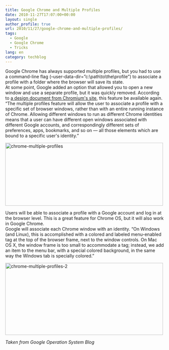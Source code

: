 ```yaml
---
title: Google Chrome and Multiple Profiles
date: 2010-11-27T17:07:00+00:00
layout: single
author_profile: true
url: 2010/11/27/google-chrome-and-multiple-profiles/
tags:
  - Google
  - Google Chrome
  - Tricks
lang: en
category: techblog
---
```

Google Chrome has always supported multiple profiles, but you had to use a command-line flag (&#8211;user-data-dir=&#8221;c:\path\to\the\profile&#8221;) to associate a profile with a folder where the browser will save its state.  
At some point, Google added an option that allowed you to open a new window and use a separate profile, but it was quickly removed. According to [a design document from Chromium's site](http://www.chromium.org/user-experience/multi-profiles), this feature be available again.  
&#8220;The multiple profiles feature will allow the user to associate a profile with a specific set of browser windows, rather than with an entire running instance of Chrome. Allowing different windows to run as different Chrome identities means that a user can have different open windows associated with different Google accounts, and correspondingly different sets of preferences, apps, bookmarks, and so on &#8212; all those elements which are bound to a specific user's identity.&#8221;

[<img title="chrome-multiple-profiles" border="0" alt="chrome-multiple-profiles" src="http://lh6.ggpht.com/_vaUVXcmC3OI/TPEzujG6GOI/AAAAAAAADOk/JAesLBkXKdw/chrome-multiple-profiles_thumb%5B1%5D.png?imgmax=800" width="500" height="199" />](http://lh6.ggpht.com/_vaUVXcmC3OI/TPEztLa8pzI/AAAAAAAADOg/Nas_KxZnwbc/s1600-h/chrome-multiple-profiles%5B3%5D.png)

Users will be able to associate a profile with a Google account and log in at the browser level. This is a great feature for Chrome OS, but it will also work in Google Chrome.  
Google will associate each Chrome window with an identity. &#8220;On Windows (and Linux), this is accomplished with a colored and labeled menu-enabled tag at the top of the browser frame, next to the window controls. On Mac OS X, the window frame is too small to accommodate a tag; instead, we add an item to the menu bar, with a special colored background, in the same way the Windows tab is specially colored.&#8221;

[<img title="chrome-multiple-profiles-2" border="0" alt="chrome-multiple-profiles-2" src="http://lh3.ggpht.com/_vaUVXcmC3OI/TPEzzOcVgDI/AAAAAAAADOs/NyI_qOu6EbU/chrome-multiple-profiles-2_thumb%5B1%5D.png?imgmax=800" width="500" height="228" />](http://lh4.ggpht.com/_vaUVXcmC3OI/TPEzw7OTAKI/AAAAAAAADOo/vQ4R5laCUX8/s1600-h/chrome-multiple-profiles-2%5B3%5D.png)

_Taken from Google Operation System Blog_